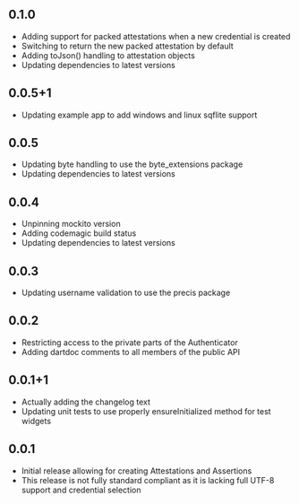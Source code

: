 ## 0.1.0

* Adding support for packed attestations when a new credential is created
* Switching to return the new packed attestation by default
* Adding toJson() handling to attestation objects
* Updating dependencies to latest versions

## 0.0.5+1

* Updating example app to add windows and linux sqflite support

## 0.0.5

* Updating byte handling to use the byte_extensions package
* Updating dependencies to latest versions

## 0.0.4

* Unpinning mockito version
* Adding codemagic build status
* Updating dependencies to latest versions

## 0.0.3

* Updating username validation to use the precis package

## 0.0.2

* Restricting access to the private parts of the Authenticator
* Adding dartdoc comments to all members of the public API

## 0.0.1+1

* Actually adding the changelog text
* Updating unit tests to use properly ensureInitialized method for test widgets

## 0.0.1

* Initial release allowing for creating Attestations and Assertions
* This release is not fully standard compliant as it is lacking full UTF-8 support and credential selection
